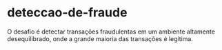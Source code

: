 # deteccao-de-fraude
O desafio é detectar transações fraudulentas em um ambiente altamente desequilibrado, onde a grande maioria das transações é legítima.
